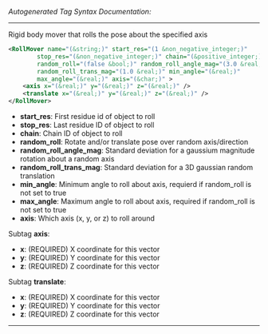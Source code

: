 _Autogenerated Tag Syntax Documentation:_

---
Rigid body mover that rolls the pose about the specified axis

```xml
<RollMover name="(&string;)" start_res="(1 &non_negative_integer;)"
        stop_res="(&non_negative_integer;)" chain="(&positive_integer;)"
        random_roll="(false &bool;)" random_roll_angle_mag="(3.0 &real;)"
        random_roll_trans_mag="(1.0 &real;)" min_angle="(&real;)"
        max_angle="(&real;)" axis="(&char;)" >
    <axis x="(&real;)" y="(&real;)" z="(&real;)" />
    <translate x="(&real;)" y="(&real;)" z="(&real;)" />
</RollMover>
```

-   **start_res**: First residue id of object to roll
-   **stop_res**: Last residue ID of object to roll
-   **chain**: Chain ID of object to roll
-   **random_roll**: Rotate and/or translate pose over random axis/direction
-   **random_roll_angle_mag**: Standard deviation for a gaussium magnitude rotation about a random axis
-   **random_roll_trans_mag**: Standard deviation for a 3D gaussian random translation
-   **min_angle**: Minimum angle to roll about axis, requierd if random_roll is not set to true
-   **max_angle**: Maximum angle to roll about axis, required if random_roll is not set to true
-   **axis**: Which axis (x, y, or z) to roll around


Subtag **axis**:   

-   **x**: (REQUIRED) X coordinate for this vector
-   **y**: (REQUIRED) Y coordinate for this vector
-   **z**: (REQUIRED) Z coordinate for this vector

Subtag **translate**:   

-   **x**: (REQUIRED) X coordinate for this vector
-   **y**: (REQUIRED) Y coordinate for this vector
-   **z**: (REQUIRED) Z coordinate for this vector

---

